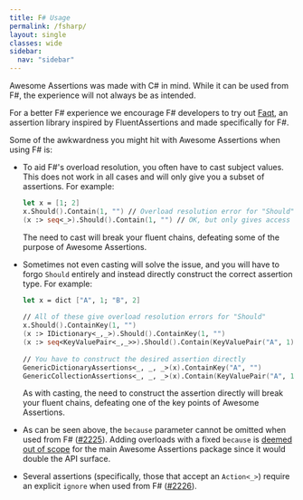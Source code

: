 ```yaml
---
title: F# Usage
permalink: /fsharp/
layout: single
classes: wide
sidebar:
  nav: "sidebar"
---
```


Awesome Assertions was made with C# in mind. While it can be used from F#, the experience will not always be as intended.

For a better F# experience we encourage F# developers to try out [Faqt](https://github.com/cmeeren/Faqt/), an assertion library inspired by FluentAssertions and made specifically for F#.

Some of the awkwardness you might hit with Awesome Assertions when using F# is:

* To aid F#'s overload resolution, you often have to cast subject values. This does not work in all cases and will only give you a subset of assertions. For example:

  ```fsharp
  let x = [1; 2]
  x.Should().Contain(1, "") // Overload resolution error for "Should"
  (x :> seq<_>).Should().Contain(1, "") // OK, but only gives access to GenericCollectionAssertions<_>
  ```

  The need to cast will break your fluent chains, defeating some of the purpose of Awesome Assertions.

* Sometimes not even casting will solve the issue, and you will have to forgo `Should` entirely and instead directly construct the correct assertion type. For example:

  ```fsharp
  let x = dict ["A", 1; "B", 2]
 
  // All of these give overload resolution errors for "Should"
  x.Should().ContainKey(1, "")
  (x :> IDictionary<_,_>).Should().ContainKey(1, "") 
  (x :> seq<KeyValuePair<_,_>>).Should().Contain(KeyValuePair("A", 1), "")
 
  // You have to construct the desired assertion directly
  GenericDictionaryAssertions<_, _, _>(x).ContainKey("A", "")
  GenericCollectionAssertions<_, _, _>(x).Contain(KeyValuePair("A", 1), "")
  ```

  As with casting, the need to construct the assertion directly will break your fluent chains, defeating one of the key points of Awesome Assertions.

* As can be seen above, the `because` parameter cannot be omitted when used from
  F# ([#2225](https://github.com/fluentassertions/fluentassertions/issues/2225)). Adding overloads with a fixed `because` is [deemed out of scope](https://github.com/fluentassertions/fluentassertions/issues/2225#issuecomment-1636733116) for the main Awesome Assertions package since it would double the API surface.
* Several assertions (specifically, those that accept an `Action<_>`) require an explicit `ignore` when used from F# ([#2226](https://github.com/fluentassertions/fluentassertions/issues/2226)).
